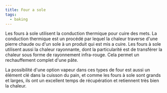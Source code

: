 ```yaml
---
title: Four a sole
tags:
  - baking
---
```

L﻿es fours à sole utilisent la conduction thermique pour cuire des mets. La conduction thermique est un procédé par lequel la chaleur traverse d'une pierre chaude ou d'un sole à un produit qui est mis a cuire. Les fours à sole utilisent aussi la chaleur rayonnante, dont la particularité est de transférer la chaleur sous forme de rayonnement infra-rouge. Cela permet un rechauffement complet d'une pâte.

L﻿a possibilité d'une option vapeur dans ces types de four est aussi un élément clé dans la cuisson du pain, et comme les fours à sole sont grands et larges, ils ont un excellent  temps de récupération et retiennent très bien la chaleur.